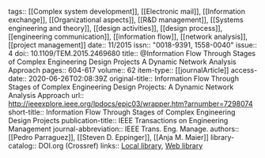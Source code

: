 tags:: [[Complex system development]], [[Electronic mail]], [[Information exchange]], [[Organizational aspects]], [[R&D management]], [[Systems engineering and theory]], [[design activities]], [[design process]], [[engineering communication]], [[information flow]], [[network analysis]], [[project management]]
date:: 11/2015
issn:: "0018-9391, 1558-0040"
issue:: 4
doi:: 10.1109/TEM.2015.2469680
title:: @Information Flow Through Stages of Complex Engineering Design Projects A Dynamic Network Analysis Approach
pages:: 604-617
volume:: 62
item-type:: [[journalArticle]]
access-date:: 2020-06-26T02:08:39Z
original-title:: Information Flow Through Stages of Complex Engineering Design Projects: A Dynamic Network Analysis Approach
url:: http://ieeexplore.ieee.org/lpdocs/epic03/wrapper.htm?arnumber=7298074
short-title:: Information Flow Through Stages of Complex Engineering Design Projects
publication-title:: IEEE Transactions on Engineering Management
journal-abbreviation:: IEEE Trans. Eng. Manage.
authors:: [[Pedro Parraguez]], [[Steven D. Eppinger]], [[Anja M. Maier]]
library-catalog:: DOI.org (Crossref)
links:: [Local library](zotero://select/library/items/YL9RU6NI), [Web library](https://www.zotero.org/users/6520516/items/YL9RU6NI)
